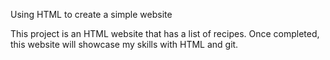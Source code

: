 Using HTML to create a simple website

This project is an HTML website that has a list of recipes.
Once completed, this website will showcase my skills with HTML
and git.